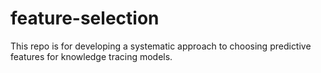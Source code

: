# feature-selection


This repo is for developing a systematic approach to choosing predictive features for knowledge tracing models.
